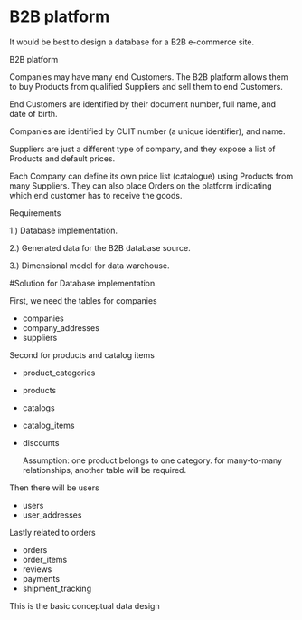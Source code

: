 # B2B platform

It would be best to design a database for a B2B e-commerce site. 

B2B platform

Companies may have many end Customers. The B2B platform allows them to buy Products from qualified Suppliers and sell them to end Customers.

End Customers are identified by their document number, full name, and date of birth.

Companies are identified by CUIT number (a unique identifier), and name.

Suppliers are just a different type of company, and they expose a list of Products and default prices.

Each Company can define its own price list (catalogue) using Products from many Suppliers. They can also place Orders on the platform indicating which end customer has to receive the goods.



Requirements

1.) Database implementation.

2.) Generated data for the B2B database source.

3.) Dimensional model for data warehouse.




#Solution for Database implementation.

First, we need the tables for companies
* companies
* company_addresses
* suppliers

Second for products and catalog items
* product_categories
* products
* catalogs
* catalog_items
* discounts

  Assumption: one product belongs to one category. for many-to-many relationships, another table will be required.


Then there will be users
* users
* user_addresses

Lastly related to orders
* orders
* order_items
* reviews
* payments
* shipment_tracking


This is the basic conceptual data design